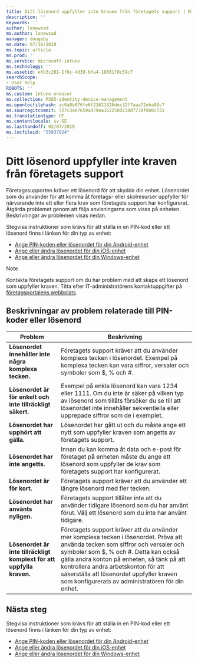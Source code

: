 ```yaml
---
title: Ditt lösenord uppfyller inte kraven från företagets support | Microsoft Docs
description: ''
keywords: ''
author: lenewsad
ms.author: lanewsad
manager: dougeby
ms.date: 07/10/2018
ms.topic: article
ms.prod: ''
ms.service: microsoft-intune
ms.technology: ''
ms.assetid: efb3c261-1f6c-4d39-bfa4-18661f8c59c7
searchScope:
- User help
ROBOTS: ''
ms.custom: intune-enduser
ms.collection: M365-identity-device-management
ms.openlocfilehash: ac0a8b076fe6f21621826dec32f7aaa72eba88c7
ms.sourcegitcommit: 727c3ae7659ad79ea162250d234d7730f840c731
ms.translationtype: HT
ms.contentlocale: sv-SE
ms.lasthandoff: 02/07/2019
ms.locfileid: "55837024"
---
```

# <a name="your-password-does-not-meet-your-company-supports-requirements"></a>Ditt lösenord uppfyller inte kraven från företagets support

Företagssupporten kräver ett lösenord för att skydda din enhet. Lösenordet som du använder för att komma åt företags- eller skolresurser uppfyller för närvarande inte ett eller flera krav som företagets support har konfigurerat. Åtgärda problemet genom att följa anvisningarna som visas på enheten. Beskrivningar av problemen visas nedan.

Stegvisa instruktioner som krävs för att ställa in en PIN-kod eller ett lösenord finns i länken för din typ av enhet:

- [Ange PIN-koden eller lösenordet för din Android-enhet](set-your-pin-or-password-android.md)
- [Ange eller ändra lösenordet för din iOS-enhet](set-or-change-your-passcode-ios.md)
- [Ange eller ändra lösenordet för din Windows-enhet](set-or-change-your-password-windows.md)

> [!NOTE]
> Kontakta företagets support om du har problem med att skapa ett lösenord som uppfyller kraven. Titta efter IT-administratörens kontaktuppgifter på [företagsportalens webbplats](https://go.microsoft.com/fwlink/?linkid=2010980).

## <a name="pin-or-password-issue-descriptions"></a>Beskrivningar av problem relaterade till PIN-koder eller lösenord

| **Problem** | **Beskrivning** |
|-----------------------------------------------------|------------------------------------------------------------------------------------------------------------------------------------------------------------------------------------------------------------------------------------------------------------------------------------------------------------------------------------------------------------|
| **Lösenordet innehåller inte några komplexa tecken.** | Företagets support kräver att du använder komplexa tecken i lösenordet. Exempel på komplexa tecken kan vara siffror, versaler och symboler som $, % och #. |
| **Lösenordet är för enkelt och inte tillräckligt säkert.** | Exempel på enkla lösenord kan vara 1234 eller 1111. Om du inte är säker på vilken typ av lösenord som tillåts försöker du se till att lösenordet inte innehåller sekventiella eller upprepade siffror som de i exemplet. |
| **Lösenordet har upphört att gälla.** | Lösenordet har gått ut och du måste ange ett nytt som uppfyller kraven som angetts av företagets support. |
| **Lösenordet har inte angetts.** | Innan du kan komma åt data och e-post för företaget på enheten måste du ange ett lösenord som uppfyller de krav som företagets support har konfigurerat. |
| **Lösenordet är för kort.** | Företagets support kräver att du använder ett längre lösenord med fler tecken. |
| **Lösenordet har använts nyligen.** | Företagets support tillåter inte att du använder tidigare lösenord som du har använt förut. Välj ett lösenord som du inte har använt tidigare. |
| **Lösenordet är inte tillräckligt komplext för att uppfylla kraven.** | Företagets support kräver att du använder mer komplexa tecken i lösenordet. Pröva att använda tecken som siffror och versaler och symboler som $, % och #. Detta kan också gälla andra konton på enheten, så tänk på att kontrollera andra arbetskonton för att säkerställa att lösenordet uppfyller kraven som konfigurerats av administratören för din enhet. |

## <a name="next-steps"></a>Nästa steg

Stegvisa instruktioner som krävs för att ställa in en PIN-kod eller ett lösenord finns i länken för din typ av enhet:

- [Ange PIN-koden eller lösenordet för din Android-enhet](set-your-pin-or-password-android.md)
- [Ange eller ändra lösenordet för din iOS-enhet](set-or-change-your-passcode-ios.md)
- [Ange eller ändra lösenordet för din Windows-enhet](set-or-change-your-password-windows.md)
